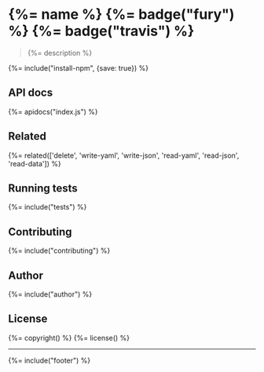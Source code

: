 # {%= name %} {%= badge("fury") %} {%= badge("travis") %}

> {%= description %}

{%= include("install-npm", {save: true}) %}

## API docs
{%= apidocs("index.js") %}

## Related
{%= related(['delete', 'write-yaml', 'write-json', 'read-yaml', 'read-json', 'read-data']) %}

## Running tests
{%= include("tests") %}

## Contributing
{%= include("contributing") %}

## Author
{%= include("author") %}

## License
{%= copyright() %}
{%= license() %}

***

{%= include("footer") %}
<!-- deps:mocha -->
